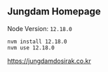 ## Jungdam Homepage

Node Version: `12.18.0`

```
nvm install 12.18.0
nvm use 12.18.0
```

https://jungdamdosirak.co.kr